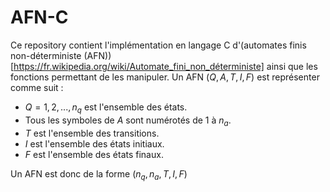 # AFN-C
Ce repository contient l'implémentation en langage C d'(automates finis non-déterministe (AFN))[https://fr.wikipedia.org/wiki/Automate_fini_non_déterministe] ainsi que les fonctions permettant de les manipuler.
Un AFN $(Q,A,T,I,F)$ est représenter comme suit :
*   $Q = {1, 2, ..., n_q}$ est l'ensemble des états.
*   Tous les symboles de $A$ sont numérotés de 1 à $n_a$.
*   $T$ est l'ensemble des transitions.
*   $I$ est l'ensemble des états initiaux.
*   $F$ est l'ensemble des états finaux.

Un AFN est donc de la forme $(n_q,n_a,T,I,F)$
